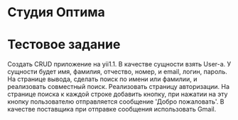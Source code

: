 # Студия Оптима
# Тестовое задание

Создать CRUD приложение на yii1.1. 
В качестве сущности взять User-а. У сущности будет имя, фамилия, отчество, номер, и email, логин, пароль. 
На странице вывода, сделать поиск по имени или фамилии, и реализовать совместный поиск. 
Реализовать страницу авторизации. 
На странице поиска к каждой строке добавить кнопку, при нажатии на эту кнопку пользователю отправляется сообщение 'Добро пожаловать'. 
В качестве поставщика при отправке сообщения использовать Gmail.


